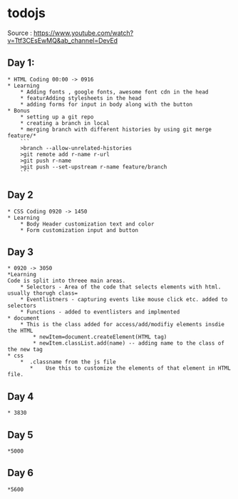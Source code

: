 # todojs
Source : https://www.youtube.com/watch?v=Ttf3CEsEwMQ&ab_channel=DevEd

## Day 1:
    * HTML Coding 00:00 -> 0916
    * Learning 
        * Adding fonts , google fonts, awesome font cdn in the head
        * featurAdding stylesheets in the head
        * adding forms for input in body along with the button
    * Bonus
        * setting up a git repo
        * creating a branch in local
        * merging branch with different histories by using git merge feature/* 
        ```
        >branch --allow-unrelated-histories
        >git remote add r-name r-url
        >git push r-name
        >git push --set-upstream r-name feature/branch
        ```
## Day 2
    * CSS Coding 0920 -> 1450
    * Learning
        * Body Header customization text and color
        * Form customization input and button
## Day 3
    * 0920 -> 3050
    *Learning
    Code is split into threee main areas.
        * Selectors - Area of the code that selects elements with html. usually thorugh class=
        * Eventlistners - capturing events like mouse click etc. added to selectors 
        * Functions - added to eventlisters and implmented 
    * document
        * This is the class added for access/add/modifiy elements insdie the HTML
            * newItem=document.createElement(HTML tag)
            * newItem.classList.add(name) -- adding name to the class of the new tag
    * css 
        *  .classname from the js file 
           *    Use this to customize the elements of that element in HTML file.  
## Day 4 
    * 3830
## Day 5
    *5000
## Day 6
    *5600
